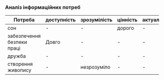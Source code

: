 ### Аналіз інформаційних потреб
| Потреба                                  | доступність | зрозумілість | цінність    | актуальність |
| -----------                              | ----------- | -----------  | ----------- | -----------  |
| сон                                      |      -      | -            | дорого      | -            |
| забезпечення безпеки праці               | Довго       | -            | -           | -            |
| дружба                                   | -           | -            | -           | -            |
| створення живопису                       | -           | незрозуміло  | -           | -            |
